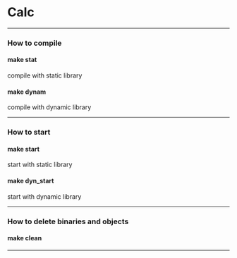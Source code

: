 # Calc

---

### How to compile

#### make stat

compile with static library

#### make dynam

compile with dynamic library

---

### How to start

#### make start

start with static library

#### make dyn_start

start with dynamic library

---

### How to delete binaries and objects

#### make clean

---
